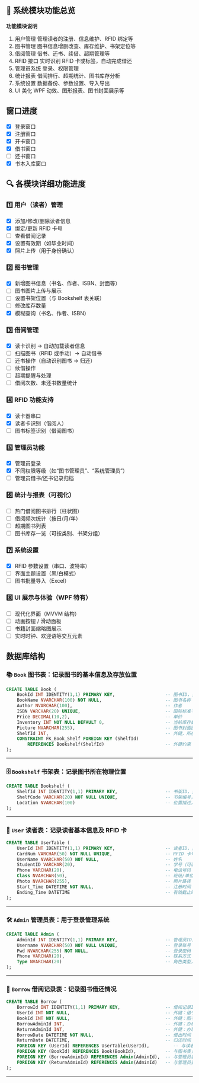 ## 🧭 系统模块功能总览

**功能模块说明**

1. 用户管理 管理读者的注册、信息维护、RFID 绑定等
2. 图书管理 图书信息增删改查、库存维护、书架定位等
3. 借阅管理 借书、还书、续借、超期管理等
4. RFID 接口 实时识别 RFID 卡或标签，自动完成借还
5. 管理员系统 登录、权限管理
6. 统计报表 借阅排行、超期统计、图书库存分析
7. 系统设置 数据备份、参数设置、导入导出
8. UI 美化 WPF 动效、图形报表、图书封面展示等

## 窗口进度

- [x] 登录窗口
- [x] 注册窗口
- [x] 开卡窗口
- [x] 借书窗口
- [ ] 还书窗口
- [x] 书本入库窗口

## 🔍 各模块详细功能进度

### 1️⃣ 用户（读者）管理

- [x] 添加/修改/删除读者信息
- [x] 绑定/更新 RFID 卡号
- [ ] 查看借阅记录
- [x] 设置有效期（如毕业时间）
- [x] 照片上传（用于身份确认）

### 2️⃣ 图书管理

- [x] 新增图书信息（书名、作者、ISBN、封面等）
- [ ] 图书图片上传与展示
- [ ] 设置书架位置（与 Bookshelf 表关联）
- [ ] 修改库存数量
- [x] 模糊查询（书名、作者、ISBN）

### 3️⃣ 借阅管理

- [x] 读卡识别 → 自动加载读者信息
- [ ] 扫描图书（RFID 或手动）→ 自动借书
- [ ] 还书操作（自动识别图书 → 归还）
- [ ] 续借操作
- [ ] 超期提醒与处理
- [ ] 借阅次数、未还书数量统计

### 4️⃣ RFID 功能支持

- [x] 读卡器串口
- [x] 读者卡识别（借阅人）
- [ ] 图书标签识别（借阅图书）

### 5️⃣ 管理员功能

- [x] 管理员登录
- [x] 不同权限等级（如“图书管理员”、“系统管理员”）
- [ ] 管理员借书/还书记录归档

### 6️⃣ 统计与报表（可视化）

- [ ] 热门借阅图书排行（柱状图）
- [ ] 借阅频次统计（按日/月/年）
- [ ] 超期图书列表
- [ ] 图书库存一览（可按类别、书架分组）

### 7️⃣ 系统设置

- [x] RFID 参数设置（串口、波特率）
- [ ] 界面主题设置（黑/白模式）
- [ ] 图书批量导入（Excel）

### 8️⃣ UI 展示与体验（WPF 特有）

- [ ] 现代化界面（MVVM 结构）
- [ ] 动画按钮 / 滑动面板
- [ ] 书籍封面缩略图展示
- [ ] 实时时钟、欢迎语等交互元素

## 数据库结构

### 📚 `Book` 图书表：记录图书的基本信息及存放位置

```sql
CREATE TABLE Book (
    BookId INT IDENTITY(1,1) PRIMARY KEY,                   -- 图书ID，主键
    BookName NVARCHAR(100) NOT NULL,                        -- 图书名称
    Author NVARCHAR(100),                                   -- 作者
    ISBN VARCHAR(20) UNIQUE,                                -- 国际标准书号
    Price DECIMAL(10,2),                                    -- 单价
    Inventory INT NOT NULL DEFAULT 0,                       -- 当前库存数量
    Picture NVARCHAR(255),                                  -- 图书封面图片路径（相对路径或 URL）
    ShelfId INT,                                            -- 外键，所在书架编号
    CONSTRAINT FK_Book_Shelf FOREIGN KEY (ShelfId)
        REFERENCES Bookshelf(ShelfId)                       -- 外键约束：关联书架表
);
```

---

### 🗄️ `Bookshelf` 书架表：记录图书所在物理位置

```sql
CREATE TABLE Bookshelf (
    ShelfId INT IDENTITY(1,1) PRIMARY KEY,                  -- 书架ID，主键
    ShelfCode VARCHAR(20) NOT NULL UNIQUE,                  -- 书架编号，如 A1、B2
    Location NVARCHAR(100)                                  -- 位置描述，例如“二楼右侧”
);
```

---

### 👤 `User` 读者表：记录读者基本信息及 RFID 卡

```sql
CREATE TABLE UserTable (
    UserId INT IDENTITY(1,1) PRIMARY KEY,                   -- 读者ID，主键
    CardNum VARCHAR(50) NOT NULL UNIQUE,                    -- RFID 卡号，唯一识别读者
    UserName NVARCHAR(50) NOT NULL,                         -- 姓名
    StudentID VARCHAR(20),                                  -- 学号（可选）
    Phone VARCHAR(20),                                      -- 电话号码
    Class NVARCHAR(50),                                     -- 班级/单位
    Photo NVARCHAR(255),                                    -- 照片路径（头像）
    Start_Time DATETIME NOT NULL,                           -- 注册时间
    Ending_Time DATETIME                                    -- 有效截止时间（可用于控制借阅权限）
);
```

---

### 🛠 `Admin` 管理员表：用于登录管理系统

```sql
CREATE TABLE Admin (
    AdminId INT IDENTITY(1,1) PRIMARY KEY,                  -- 管理员ID，主键
    Username NVARCHAR(50) NOT NULL UNIQUE,                  -- 登录账号（唯一）
    Pwd NVARCHAR(255) NOT NULL,                             -- 登录密码（建议加密存储）
    Phone VARCHAR(20),                                      -- 联系方式
    Type NVARCHAR(20)                                       -- 角色类型，例如“超级管理员”、“图书管理员”
);
```

---

### 📄 `Borrow` 借阅记录表：记录图书借还情况

```sql
CREATE TABLE Borrow (
    BorrowId INT IDENTITY(1,1) PRIMARY KEY,                 -- 借阅记录ID，主键
    UserId INT NOT NULL,                                    -- 外键：借书人ID
    BookId INT NOT NULL,                                    -- 外键：图书ID
    BorrowAdminId INT,                                      -- 外键：办理借书的管理员ID
    ReturnAdminId INT,                                      -- 外键：办理还书的管理员ID
    BorrowDate DATETIME NOT NULL,                           -- 借出时间
    ReturnDate DATETIME,                                    -- 归还时间（未归还为 NULL）
    FOREIGN KEY (UserId) REFERENCES UserTable(UserId),         -- 与读者表关联
    FOREIGN KEY (BookId) REFERENCES Book(BookId),           -- 与图书表关联
    FOREIGN KEY (BorrowAdminId) REFERENCES Admin(AdminId),  -- 与管理员表关联
    FOREIGN KEY (ReturnAdminId) REFERENCES Admin(AdminId)   -- 与管理员表关联
);
```

---
